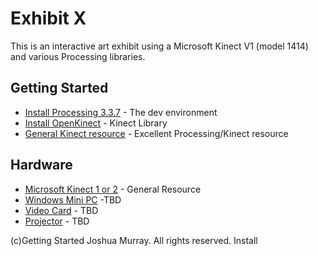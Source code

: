 # Exhibit X

This is an interactive art exhibit using a Microsoft Kinect V1 (model 1414) and various Processing libraries.

## Getting Started

* [Install Processing 3.3.7](https://processing.org/download/Install) - The dev environment
* [Install OpenKinect](https://github.com/shiffman/OpenKinect-for-Processing/releases) - Kinect Library
* [General Kinect resource](https://shiffman.net/p5/kinect/) - Excellent Processing/Kinect resource

## Hardware
* [Microsoft Kinect 1 or 2](https://developer.microsoft.com/en-us/windows/kinect) - General Resource
* [Windows Mini PC](https://www.newegg.com/Product/Product.aspx?Item=N82E16856164017&ignorebbr=1&nm_mc=KNC-GoogleAdwords-PC&cm_mmc=KNC-GoogleAdwords-PC-_-pla-_-Barebone+Systems+-+Mini+%2F+Booksize-_-N82E16856164017&gclid=Cj0KCQjw5NnbBRDaARIsAJP-YR__5IwZd6i4qqw7KZZVwvPBtXvHglpcWuZB6liRJ5UqBtGYuP203K8aAolKEALw_wcB&gclsrc=aw.ds) -TBD
* [Video Card](https://www.cdw.com/product/NVIDIA-Quadro-P400-graphics-card-Quadro-P400-2-GB/4790563?cm_cat=GoogleBase&cm_ite=4790563&cm_pla=NA-NA-LVO_VA&cm_ven=acquirgy&ef_id=WgOl-wAABIxL1Ej0:20180817235336:s&gclid=Cj0KCQjw5NnbBRDaARIsAJP-YR8RTDJnsLOacTS74mMiNSPvdz5w03bpW7gIfCl-qcAm5U3J5aZvAcUaAmeqEALw_wcB&s_kwcid=AL!4223!3!250795577190!!!g!341625912417!) - TBD
* [Projector](https://www.bestbuy.com/site/miroir-element-dlp-projector-black/5987900.p?skuId=5987900&cmp=RMX&extStoreId=863&ref=212&loc=1&gclid=Cj0KCQjw5NnbBRDaARIsAJP-YR_T8aKKvdyoKOb9-QsgCYmAtOPFgMaRQTtuIlKMxUTVe1SLRS8267caApAHEALw_wcB&gclsrc=aw.ds) - TBD

(c)Getting Started Joshua Murray. All rights reserved.
Install 